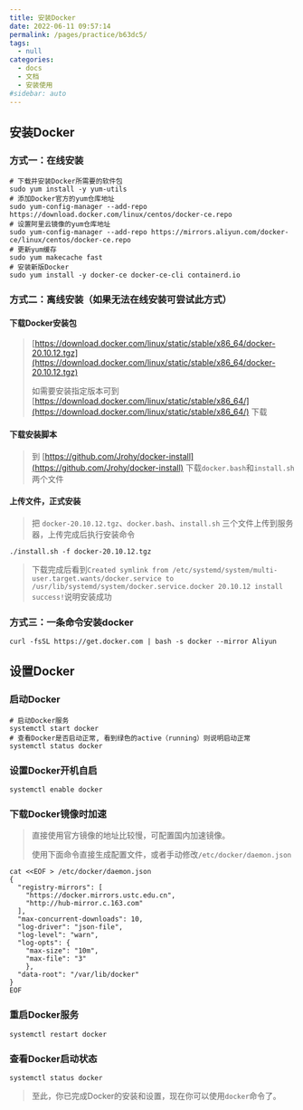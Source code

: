 ```yaml
---
title: 安装Docker
date: 2022-06-11 09:57:14
permalink: /pages/practice/b63dc5/
tags: 
  - null
categories: 
  - docs
  - 文档
  - 安装使用
#sidebar: auto
---
```


## 安装Docker

### 方式一：在线安装
```
# 下载并安装Docker所需要的软件包
sudo yum install -y yum-utils
# 添加Docker官方的yum仓库地址
sudo yum-config-manager --add-repo https://download.docker.com/linux/centos/docker-ce.repo
# 设置阿里云镜像的yum仓库地址
sudo yum-config-manager --add-repo https://mirrors.aliyun.com/docker-ce/linux/centos/docker-ce.repo
# 更新yum缓存
sudo yum makecache fast
# 安装新版Docker
sudo yum install -y docker-ce docker-ce-cli containerd.io
```

### 方式二：离线安装（如果无法在线安装可尝试此方式）

#### 下载Docker安装包

> [https://download.docker.com/linux/static/stable/x86_64/docker-20.10.12.tgz](https://download.docker.com/linux/static/stable/x86_64/docker-20.10.12.tgz)
>
> 如需要安装指定版本可到 [https://download.docker.com/linux/static/stable/x86_64/](https://download.docker.com/linux/static/stable/x86_64/) 下载

#### 下载安装脚本

> 到 [https://github.com/Jrohy/docker-install](https://github.com/Jrohy/docker-install) 下载`docker.bash`和`install.sh`两个文件

#### 上传文件，正式安装

> 把 `docker-20.10.12.tgz`、`docker.bash`、`install.sh` 三个文件上传到服务器，上传完成后执行安装命令
```
./install.sh -f docker-20.10.12.tgz
```
> 下载完成后看到`Created symlink from /etc/systemd/system/multi-user.target.wants/docker.service to /usr/lib/systemd/system/docker.service.docker 20.10.12 install success!`说明安装成功

### 方式三：一条命令安装docker

```shell
curl -fsSL https://get.docker.com | bash -s docker --mirror Aliyun
```

## 设置Docker

### 启动Docker

```
# 启动Docker服务
systemctl start docker
# 查看Docker是否启动正常, 看到绿色的active（running）则说明启动正常
systemctl status docker
```

### 设置Docker开机自启

```
systemctl enable docker
```

### 下载Docker镜像时加速

> 直接使用官方镜像的地址比较慢，可配置国内加速镜像。
>
> 使用下面命令直接生成配置文件，或者手动修改`/etc/docker/daemon.json`
```
cat <<EOF > /etc/docker/daemon.json
{
  "registry-mirrors": [
    "https://docker.mirrors.ustc.edu.cn",
    "http://hub-mirror.c.163.com"
  ],
  "max-concurrent-downloads": 10,
  "log-driver": "json-file",
  "log-level": "warn",
  "log-opts": {
    "max-size": "10m",
    "max-file": "3"
    },
  "data-root": "/var/lib/docker"
}
EOF
```

### 重启Docker服务
```
systemctl restart docker
```

### 查看Docker启动状态
```
systemctl status docker
```

> 至此，你已完成Docker的安装和设置，现在你可以使用`docker`命令了。